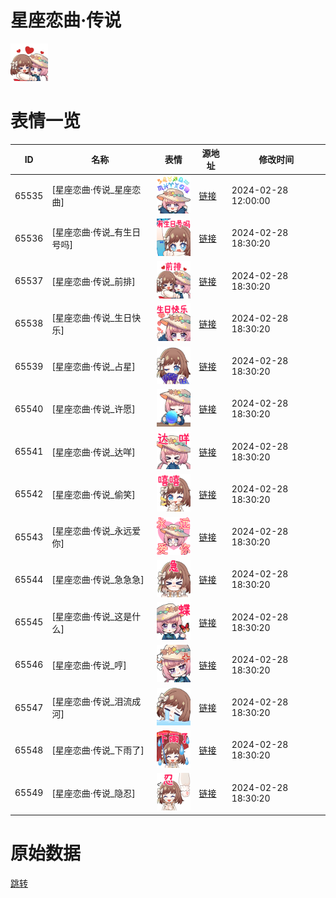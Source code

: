 # 星座恋曲·传说

<img src="./cover.png" height="60" alt="cover" />

# 表情一览

|ID|名称|表情|源地址|修改时间|
|----|----|----|----|----|
|65535|[星座恋曲·传说_星座恋曲]|<img src="./pic/065535_%5B星座恋曲·传说_星座恋曲%5D.png" height="60" alt="星座恋曲"/>|[链接](https://i0.hdslb.com/bfs/garb/1da18900cc658794b858c2670f92306331ffeb2d.png)|2024-02-28 12:00:00|
|65536|[星座恋曲·传说_有生日号吗]|<img src="./pic/065536_%5B星座恋曲·传说_有生日号吗%5D.png" height="60" alt="有生日号吗"/>|[链接](https://i0.hdslb.com/bfs/garb/0d5584c24f98f2cd46595c995c6067397310c8f5.png)|2024-02-28 18:30:20|
|65537|[星座恋曲·传说_前排]|<img src="./pic/065537_%5B星座恋曲·传说_前排%5D.png" height="60" alt="前排"/>|[链接](https://i0.hdslb.com/bfs/garb/441b7582c90d8d5c8169e9e38a763eac460a0e4e.png)|2024-02-28 18:30:20|
|65538|[星座恋曲·传说_生日快乐]|<img src="./pic/065538_%5B星座恋曲·传说_生日快乐%5D.png" height="60" alt="生日快乐"/>|[链接](https://i0.hdslb.com/bfs/garb/280ebfd60578415dea89d8a53ce1c5b669497d95.png)|2024-02-28 18:30:20|
|65539|[星座恋曲·传说_占星]|<img src="./pic/065539_%5B星座恋曲·传说_占星%5D.png" height="60" alt="占星"/>|[链接](https://i0.hdslb.com/bfs/garb/15db8517080e0738ff6f49517ad68d0023d59b0c.png)|2024-02-28 18:30:20|
|65540|[星座恋曲·传说_许愿]|<img src="./pic/065540_%5B星座恋曲·传说_许愿%5D.png" height="60" alt="许愿"/>|[链接](https://i0.hdslb.com/bfs/garb/20bb218b26d5f18752562736a479b0406902edf2.png)|2024-02-28 18:30:20|
|65541|[星座恋曲·传说_达咩]|<img src="./pic/065541_%5B星座恋曲·传说_达咩%5D.png" height="60" alt="达咩"/>|[链接](https://i0.hdslb.com/bfs/garb/2a9f018a41f421f80841fda91f997df4f6b491d7.png)|2024-02-28 18:30:20|
|65542|[星座恋曲·传说_偷笑]|<img src="./pic/065542_%5B星座恋曲·传说_偷笑%5D.png" height="60" alt="偷笑"/>|[链接](https://i0.hdslb.com/bfs/garb/70301b5c6ceb7ed9668e6cd74a70d767ed4c5106.png)|2024-02-28 18:30:20|
|65543|[星座恋曲·传说_永远爱你]|<img src="./pic/065543_%5B星座恋曲·传说_永远爱你%5D.png" height="60" alt="永远爱你"/>|[链接](https://i0.hdslb.com/bfs/garb/45a4caea19b7785d8c4c66174f9aae2436e13525.png)|2024-02-28 18:30:20|
|65544|[星座恋曲·传说_急急急]|<img src="./pic/065544_%5B星座恋曲·传说_急急急%5D.png" height="60" alt="急急急"/>|[链接](https://i0.hdslb.com/bfs/garb/cd2f4c765279c04c7f6c99e0d6d9a4d54c6c5606.png)|2024-02-28 18:30:20|
|65545|[星座恋曲·传说_这是什么]|<img src="./pic/065545_%5B星座恋曲·传说_这是什么%5D.png" height="60" alt="这是什么"/>|[链接](https://i0.hdslb.com/bfs/garb/57463bd37a6d42071a3ffc13ac3c04f649954b53.png)|2024-02-28 18:30:20|
|65546|[星座恋曲·传说_哼]|<img src="./pic/065546_%5B星座恋曲·传说_哼%5D.png" height="60" alt="哼"/>|[链接](https://i0.hdslb.com/bfs/garb/3b71636a80c0e7a6f48515766768ccfb135cd5dd.png)|2024-02-28 18:30:20|
|65547|[星座恋曲·传说_泪流成河]|<img src="./pic/065547_%5B星座恋曲·传说_泪流成河%5D.png" height="60" alt="泪流成河"/>|[链接](https://i0.hdslb.com/bfs/garb/e23d52019ec998a4772b4aeb8e76c0fce563cb31.png)|2024-02-28 18:30:20|
|65548|[星座恋曲·传说_下雨了]|<img src="./pic/065548_%5B星座恋曲·传说_下雨了%5D.png" height="60" alt="下雨了"/>|[链接](https://i0.hdslb.com/bfs/garb/d3a8bf76337193eeb9e6384bdf5b71d0f4b1938f.png)|2024-02-28 18:30:20|
|65549|[星座恋曲·传说_隐忍]|<img src="./pic/065549_%5B星座恋曲·传说_隐忍%5D.png" height="60" alt="隐忍"/>|[链接](https://i0.hdslb.com/bfs/garb/cc4a09a2a8718778edbafa406c3d89e2159f15f3.png)|2024-02-28 18:30:20|

# 原始数据

[跳转](./raw.json)

